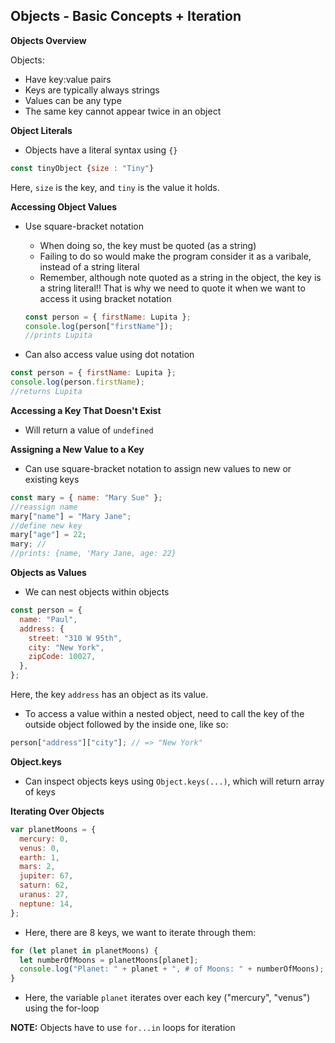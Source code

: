 ## **Objects - Basic Concepts + Iteration**

**Objects Overview**

Objects:

- Have key:value pairs
- Keys are typically always strings
- Values can be any type
- The same key cannot appear twice in an object

**Object Literals**

- Objects have a literal syntax using `{}`

```javascript
const tinyObject {size : "Tiny"}
```

Here, `size` is the key, and `tiny` is the value it holds.

**Accessing Object Values**

- Use square-bracket notation

  - When doing so, the key must be quoted (as a string)
  - Failing to do so would make the program consider it as a varibale, instead of a string literal
  - Remember, although note quoted as a string in the object, the key is a string literal!! That is why we need to quote it when we want to access it using bracket notation

  ```javascript
  const person = { firstName: Lupita };
  console.log(person["firstName"]);
  //prints Lupita
  ```

- Can also access value using dot notation

```javascript
const person = { firstName: Lupita };
console.log(person.firstName);
//returns Lupita
```

**Accessing a Key That Doesn't Exist**

- Will return a value of `undefined`

**Assigning a New Value to a Key**

- Can use square-bracket notation to assign new values to new or existing keys

```javascript
const mary = { name: "Mary Sue" };
//reassign name
mary["name"] = "Mary Jane";
//define new key
mary["age"] = 22;
mary; //
//prints: {name, 'Mary Jane, age: 22}
```

**Objects as Values**

- We can nest objects within objects

```javascript
const person = {
  name: "Paul",
  address: {
    street: "310 W 95th",
    city: "New York",
    zipCode: 10027,
  },
};
```

Here, the key `address` has an object as its value.

- To access a value within a nested object, need to call the key of the outside object followed by the inside one, like so:

```javascript
person["address"]["city"]; // => "New York"
```

**Object.keys**

- Can inspect objects keys using `Object.keys(...)`, which will return array of keys

**Iterating Over Objects**

```javascript
var planetMoons = {
  mercury: 0,
  venus: 0,
  earth: 1,
  mars: 2,
  jupiter: 67,
  saturn: 62,
  uranus: 27,
  neptune: 14,
};
```

- Here, there are 8 keys, we want to iterate through them:

```javascript
for (let planet in planetMoons) {
  let numberOfMoons = planetMoons[planet];
  console.log("Planet: " + planet + ", # of Moons: " + numberOfMoons);
}
```

- Here, the variable `planet` iterates over each key ("mercury", "venus") using the for-loop

**NOTE:** Objects have to use `for...in` loops for iteration
